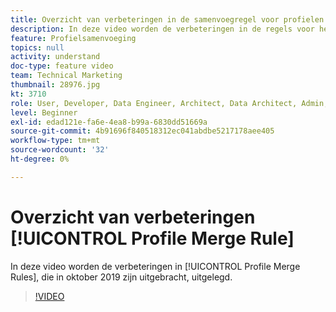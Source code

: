 ```yaml
---
title: Overzicht van verbeteringen in de samenvoegregel voor profielen
description: In deze video worden de verbeteringen in de regels voor het samenvoegen van profielen uitgelegd, die in oktober 2019 zijn gepubliceerd.
feature: Profielsamenvoeging
topics: null
activity: understand
doc-type: feature video
team: Technical Marketing
thumbnail: 28976.jpg
kt: 3710
role: User, Developer, Data Engineer, Architect, Data Architect, Admin, Leader
level: Beginner
exl-id: edad121e-fa6e-4ea8-b99a-6830dd51669a
source-git-commit: 4b91696f840518312ec041abdbe5217178aee405
workflow-type: tm+mt
source-wordcount: '32'
ht-degree: 0%

---
```


# Overzicht van verbeteringen [!UICONTROL Profile Merge Rule]

In deze video worden de verbeteringen in [!UICONTROL Profile Merge Rules], die in oktober 2019 zijn uitgebracht, uitgelegd.

>[!VIDEO](https://video.tv.adobe.com/v/28976/?quality=12)
